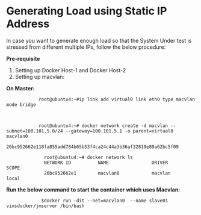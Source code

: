 # Generating Load using Static IP Address

In case you want to generate enough load so that the System Under test is stressed from different multiple IPs, follow the below procedure:

<b> Pre-requisite </b>

1. Setting up Docker Host-1 and Docker Host-2
2. Setting up macvlan:

<b> On Master:</b>

                root@ubuntu4:~#ip link add virtual0 link eth0 type macvlan mode bridge

                
                 
                root@ubuntu4:~# docker network create -d macvlan --subnet=100.101.5.0/24 --gateway=100.101.5.1 -o parent=virtual0 macvlan0
                 26bc952662e118fa855add784b65b53f4ca24c44a3b36af32819e89a62bc5f09
                  
                  root@ubuntu4:~# docker network ls
                  NETWORK ID          NAME                DRIVER              SCOPE
                  26bc952662e1        macvlan0            macvlan             local
    
<b> Run the below command to start the container which uses Macvlan:</b>

                 $docker run -dit --net=macvlan0  --name slave01 vinsdocker/jmserver /bin/bash

                  
